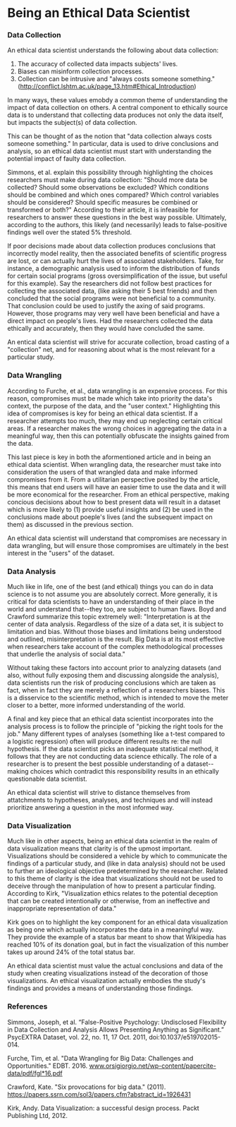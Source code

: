 # Being an Ethical Data Scientist

### Data Collection

An ethical data scientist understands the following about data collection:

1. The accuracy of collected data impacts subjects' lives.
2. Biases can misinform collection processes. 
3. Collection can be intrusive and "always costs someone something." (http://conflict.lshtm.ac.uk/page_13.htm#Ethical_Introduction)

In many ways, these values emobdy a common theme of understanding the impact of data collection on others.  A central component to ethically source data is to understand that collecting data produces not only the data itself, but impacts the subject(s) of data collection.  

This can be thought of as the notion that "data collection always costs someone something." In particular, data is used to drive conclusions and analysis, so an ethical data scientist must start with understanding the potential impact of faulty data collection.  

Simmons, et al. explain this possibility through highlighting the choices researchers must make during data collection: "Should more data be collected? Should some observations be excluded? Which conditions should be combined and which ones compared?
Which control variables should be considered? Should specific measures be combined or transformed or both?"  According to their article, it is infeasible for researchers to answer these questions in the best way possible. Ultimately, according to the authors, this likely (and necessarily) leads to false-positive findings well over the stated 5% threshold.  

If poor decisions made about data collection produces conclusions that incorrectly model reality, then the associated benefits of scientific progress are lost, or can actually hurt the lives of associated stakeholders.  Take, for instance, a demographic analysis used to inform the distribution of funds for certain social programs (gross oversimplification of the issue, but useful for this example).  Say the researchers did not follow best practices for collecting the associated data,  (like asking their 5 best friends) and then concluded that the social programs were not beneficial to a community. That conclusion could be used to justify the axing of said programs.  However, those programs may very well have been beneficial and have a direct impact on people's lives.  Had the researchers collected the data ethically and accurately, then they would have concluded the same.

An entical data scientist will strive for accurate collection, broad casting of a "collection" net, and for reasoning about what is the most relevant for a particular study.  

### Data Wrangling

According to Furche, et al., data wrangling is an expensive process.  For this reason, compromises must be made which take into priority the data's context, the purpose of the data, and the "user context."  Highlighting this idea of compromises is key for being an ethical data scientist.  If a researcher attempts too much, they may end up neglecting certain critical areas.  If a researcher makes the wrong choices in aggregating the data in a meaningful way, then this can potentially obfuscate the insights gained from the data.  

This last piece is key in both the aformentioned article and in being an ethical data scientist.  When wrangling data, the researcher must take into consideration the users of that wrangled data and make informed compromises from it.  From a utilitarian perspective posited by the article, this means that end users will have an easier time to use the data and it will be more economical for the researcher.  From an ethical perspective, making concious decisions about how to best present data will result in a dataset which is more likely to (1) provide useful insights and (2) be used in the conclusions made about poeple's lives (and the subsequent impact on them) as discussed in the previous section.  

An ethical data scientist will understand that compromises are necessary in data wrangling, but will ensure those compromises are ultimately in the best interest in the "users" of the dataset.


### Data Analysis

Much like in life, one of the best (and ethical) things you can do in data science is to not assume you are absolutely correct.  More generally, it is critical for data scientists to have an understanding of their place in the world and understand that--they too, are subject to human flaws.  Boyd and Crawford summarize this topic extremely well: 
"Interpretation is at the center of data analysis. Regardless of the size of a data set, it is subject to limitation and bias. Without those biases and limitations being understood and outlined, misinterpretation is the result. Big Data is at its most effective when researchers take account of the complex methodological processes that underlie the analysis of social data."

Without taking these factors into account prior to analyzing datasets (and also, without fully exposing them and discussing alongside the analysis), data scientists run the risk of producing conclusions which are taken as fact, when in fact they are merely a reflection of a researchers biases.  This is a disservice to the scientific method, which is intended to move the meter closer to a better, more informed understanding of the world. 

A final and key piece that an ethical data scientist incorporates into the analysis process is to follow the principle of "picking the right tools for the job."  Many different types of analyses (something like a t-test compared to a logistic regression) often will produce different results re: the null hypothesis.  If the data scientist picks an inadequate statistical method, it follows that they are not conducting data science ethically.  The role of a researcher is to present the best possible understanding of a dataset--making choices which contradict this responsibility results in an ethically questionable data scientist.

An ethical data scientist will strive to distance themselves from attatchments to hypotheses, analyses, and techniques and will instead prioritize answering a question in the most informed way.  

### Data Visualization

Much like in other aspects, being an ethical data scientist in the realm of data visualization means that clarity is of the upmost important.  Visualizations should be considered a vehicle by which to communicate the findings of a particular study, and (like in data analysis) should not be used to further an ideological objective predetermined by the researcher.  Related to this theme of clarity is the idea that visualizations should not be used to deceive through the manipulation of how to present a particular finding. According to Kirk, "Visualization ethics relates to the potential deception that can be created intentionally or otherwise, from an ineffective and inappropriate representation of data."

Kirk goes on to highlight the key component for an ethical data visualization as being one which actually incorporates the data in a meaningful way.  They provide the example of a status bar meant to show that Wikipedia has reached 10% of its donation goal, but in fact the visualization of this number takes up around 24% of the total status bar. 

An ethical data scientist must value the actual conclusions and data of the study when creating visualizations instead of the decoration of those visualizations.  An ethical visualization actually embodies the study's findings and provides a means of understanding those findings.

### References

Simmons, Joseph, et al. “False-Positive Psychology: Undisclosed Flexibility in Data Collection and Analysis Allows Presenting Anything as Significant.” PsycEXTRA Dataset, vol. 22, no. 11, 17 Oct. 2011, doi:10.1037/e519702015-014.

Furche, Tim, et al. "Data Wrangling for Big Data: Challenges and Opportunities." EDBT. 2016. www.orsigiorgio.net/wp-content/papercite-data/pdf/fgl*16.pdf

Crawford, Kate. "Six provocations for big data." (2011). https://papers.ssrn.com/sol3/papers.cfm?abstract_id=1926431

Kirk, Andy. Data Visualization: a successful design process. Packt Publishing Ltd, 2012. 


